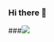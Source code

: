 ### Hi there 🔭 
###![](https://emojis.slackmojis.com/emojis/images/1563480763/5999/meow_party.gif?1563480763)


